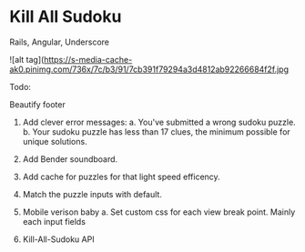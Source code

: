 # Kill All Sudoku

Rails, Angular, Underscore 

![alt tag](https://s-media-cache-ak0.pinimg.com/736x/7c/b3/91/7cb391f79294a3d4812ab92266684f2f.jpg

Todo:

Beautify footer

1. Add clever error messages: 
	a. You've submitted a wrong sudoku puzzle.
	b. Your sudoku puzzle has less than 17 clues, the minimum possible for unique solutions.

2. Add Bender soundboard.

3. Add cache for puzzles for that light speed efficency.

4. Match the puzzle inputs with default.

5. Mobile verison baby 
	a. Set custom css for each view break point. Mainly each input fields

6. Kill-All-Sudoku API